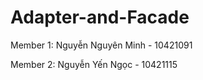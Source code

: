 # Adapter-and-Facade

Member 1: Nguyễn Nguyên Minh - 10421091

Member 2: Nguyễn Yến Ngọc - 10421115
